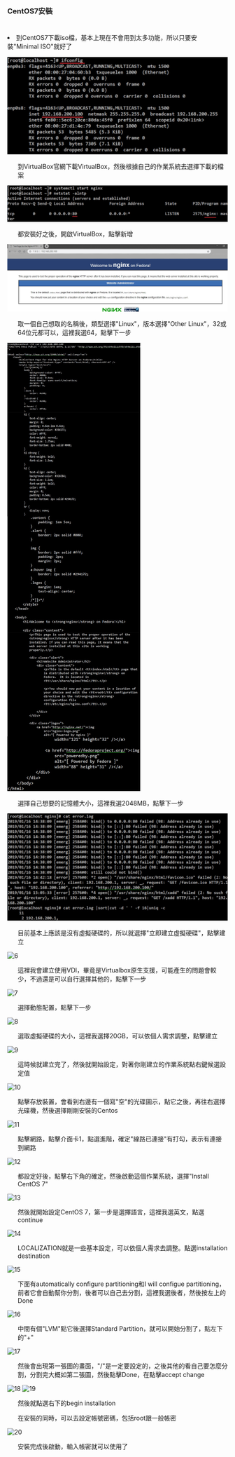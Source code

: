 ### CentOS7安裝

# <ol>
<li>到CentOS7下載iso檔，基本上現在不會用到太多功能，所以只要安裝"Minimal ISO"就好了</li>
</ol>

![1](1.jpg)
<ol>到VirtualBox官網下載VirtualBox，然後根據自己的作業系統去選擇下載的檔案
</ol>

![2](2.jpg)

<ol>都安裝好之後，開啟VirtualBox，點擊新增
</ol>

![3](3.jpg)

<ol>取一個自己想取的名稱後，類型選擇"Linux"，版本選擇"Other Linux"，32或64位元都可以，這裡我選64，點擊下一步
</ol>

![4](4.jpg)

<ol>選擇自己想要的記憶體大小，這裡我選2048MB，點擊下一步
</ol>

![5](5.jpg)

<ol>目前基本上應該是沒有虛擬硬碟的，所以就選擇"立即建立虛擬硬碟"，點擊建立
</ol>

![6](6.jpg)

<ol>這裡我會建立使用VDI，畢竟是Virtualbox原生支援，可能產生的問題會較少，不過還是可以自行選擇其他的，點擊下一步
</ol>

![7](7.jpg)


<ol>選擇動態配置，點擊下一步
</ol>

![8](8.jpg)

<ol>選取虛擬硬碟的大小，這裡我選擇20GB，可以依個人需求調整，點擊建立
</ol>

![9](9.jpg)


<ol>這時候就建立完了，然後就開始設定，對著你剛建立的作業系統點右鍵候選設定值
</ol>

![10](10.jpg)

<ol>點擊存放裝置，會看到右邊有一個寫"空"的光碟圖示，點它之後，再往右選擇光碟機，然後選擇剛剛安裝的Centos
</ol>

![11](11.jpg)

<ol>點擊網路，點擊介面卡1，點選進階，確定"線路已連接"有打勾，表示有連接到網路
</ol>

![12](12.jpg)

<ol>都設定好後，點擊右下角的確定，然後啟動這個作業系統，選擇"Install CentOS 7"
</ol>

![13](13.jpg)

<ol>然後就開始設定CentOS 7，第一步是選擇語言，這裡我選英文，點選continue
</ol>

![14](14.jpg)



<ol>LOCALIZATION就是一些基本設定，可以依個人需求去調整。點選installation destination
</ol>

![15](15.jpg)


<ol>下面有automatically configure partitioning和I will configue partitioning，前者它會自動幫你分割，後者可以自己去分割，這裡我選後者，然後按左上的Done
</ol>

![16](16.jpg)


<ol>中間有個"LVM"點它後選擇Standard Partition，就可以開始分割了，點左下的"+"
</ol>

![17](17.jpg)


<ol>然後會出現第一張圖的畫面，"/"是一定要設定的，之後其他的看自己要怎麼分割，分割完大概如第二張圖，然後點擊Done，在點擊accept change
</ol>

![18](18.jpg)
![19](19.jpg)

<ol>然後就點選右下的begin installation
</ol>



<ol>在安裝的同時，可以去設定帳號密碼，包括root跟一般帳密
</ol>

![20](20.jpg)

<ol>安裝完成後啟動，輸入帳密就可以使用了
</ol>



